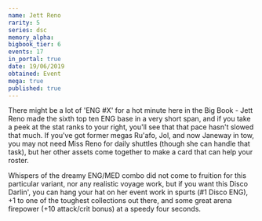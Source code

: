 ```yaml
---
name: Jett Reno
rarity: 5
series: dsc
memory_alpha:
bigbook_tier: 6
events: 17
in_portal: true
date: 19/06/2019
obtained: Event
mega: true
published: true
---
```


There might be a lot of 'ENG #X' for a hot minute here in the Big Book - Jett Reno made the sixth top ten ENG base in a very short span, and if you take a peek at the stat ranks to your right, you'll see that that pace hasn't slowed that much. If you've got former megas Ru'afo, Jol, and now Janeway in tow, you may not need Miss Reno for daily shuttles (though she can handle that task), but her other assets come together to make a card that can help your roster.

Whispers of the dreamy ENG/MED combo did not come to fruition for this particular variant, nor any realistic voyage work, but if you want this Disco Darlin', you can hang your hat on her event work in spurts (#1 Disco ENG), +1 to one of the toughest collections out there, and some great arena firepower (+10 attack/crit bonus) at a speedy four seconds.
